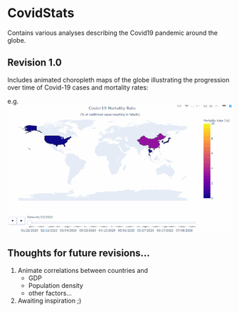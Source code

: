# CovidStats
Contains various analyses describing the Covid19 pandemic around the globe.

## Revision 1.0
Includes animated choropleth maps of the globe illustrating the progression over time of Covid-19 cases and mortality rates:

e.g.
![Covid-19 Mortality Rate](/gifs/CovidWorldMortalityRate.gif)

## Thoughts for future revisions...
1. Animate correlations between countries and
    * GDP
    * Population density
    * other factors...
2. Awaiting inspiration ;)
